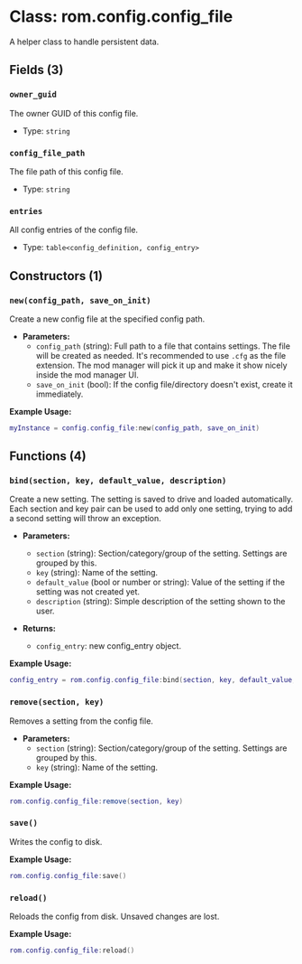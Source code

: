 # Class: rom.config.config_file

A helper class to handle persistent data.

## Fields (3)

### `owner_guid`

The owner GUID of this config file.

- Type: `string`

### `config_file_path`

The file path of this config file.

- Type: `string`

### `entries`

All config entries of the config file.

- Type: `table<config_definition, config_entry>`

## Constructors (1)

### `new(config_path, save_on_init)`

Create a new config file at the specified config path.

- **Parameters:**
  - `config_path` (string): Full path to a file that contains settings. The file will be created as needed. It's recommended to use `.cfg` as the file extension. The mod manager will pick it up and make it show nicely inside the mod manager UI.
  - `save_on_init` (bool): If the config file/directory doesn't exist, create it immediately.

**Example Usage:**
```lua
myInstance = config.config_file:new(config_path, save_on_init)
```

## Functions (4)

### `bind(section, key, default_value, description)`

Create a new setting. The setting is saved to drive and loaded automatically.
Each section and key pair can be used to add only one setting,
trying to add a second setting will throw an exception.

- **Parameters:**
  - `section` (string): Section/category/group of the setting. Settings are grouped by this.
  - `key` (string): Name of the setting.
  - `default_value` (bool or number or string): Value of the setting if the setting was not created yet.
  - `description` (string): Simple description of the setting shown to the user.

- **Returns:**
  - `config_entry`: new config_entry object.

**Example Usage:**
```lua
config_entry = rom.config.config_file:bind(section, key, default_value, description)
```

### `remove(section, key)`

Removes a setting from the config file.

- **Parameters:**
  - `section` (string): Section/category/group of the setting. Settings are grouped by this.
  - `key` (string): Name of the setting.

**Example Usage:**
```lua
rom.config.config_file:remove(section, key)
```

### `save()`

Writes the config to disk.

**Example Usage:**
```lua
rom.config.config_file:save()
```

### `reload()`

Reloads the config from disk. Unsaved changes are lost.

**Example Usage:**
```lua
rom.config.config_file:reload()
```


